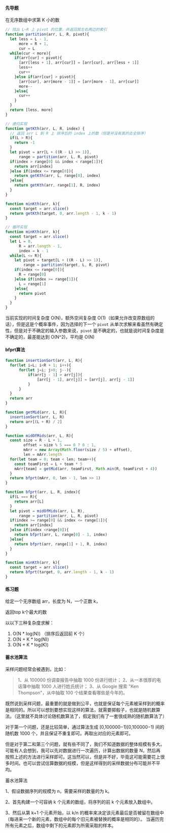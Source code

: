 #### 先导题

在无序数组中求第 K 小的数

```javascript
// 找出 L~R 上 pivot 的位置，并返回其左右两边的索引
function partition(arr, L, R, pivot){
  let less = L - 1,
      more = R + 1,
      cur = L
  while(cur < more){
    if(arr[cur] < pivot){
      [arr[less + 1], arr[cur]] = [arr[cur], arr[less + 1]]
      less++
      cur++
    }else if(arr[cur] > pivot){
      [arr[cur], arr[more - 1]] = [arr[more - 1], arr[cur]]
      more--
    }else{
      cur++
    }
  }
  return [less, more]
}
```



```javascript
// 递归实现
function getKth(arr, L, R, index) {
  // 返回 arr L 到 R 上 排序后的 index 上的数（但是并没有真的去全排序）
  if(L > R){
    return -1
  }
  let pivot = arr[L + ((R - L) >> 1)],
      range = partition(arr, L, R, pivot)
  if(index > range[0] && index < range[1]){
    return arr[index]
  }else if(index <= range[0]){
    return getKth(arr, L, range[0], index)
  }else{
    return getKth(arr, range[1], R, index)
  }
}

function minKth(arr, k){
  const target = arr.slice()
  return getKth(target, 0, arr.length - 1, k - 1)
}
```



```javascript
// 循环实现
function minKth(arr, k){
  const target = arr.slice()
  let L = 0,
      R = arr.length - 1,
      index = k - 1
  while(L <= R){
    let pivot = target[L + ((R - L) >> 1)],
        range = partition(target, L, R, pivot)
    if(index <= range[0]){
      R = range[0]
    }else if(index >= range[1]){
      L = range[1]
    }else{
      return pivot
    }
  }
}
```



当前实现的时间复杂度 O(N)，额外空间复杂度 O(1)（如果允许改变原数组的话），但是这是个概率事件，因为选择的下一个 `pivot` 从单次求解来看虽然有确定性，但是对于不确定的输入参数来说，`pivot` 是不确定的，也就是说时间复杂度是不确定的，最差能达到 O(N^2)，平均是 O(N)



#### bfprt算法

```javascript
function insertionSort(arr, L, R){
  for(let i=L; i<R + 1; i++){
      for(let j=i; j>0; j--){
          if(arr[j - 1] > arr[j]){
              [arr[j - 1], arr[j]] = [arr[j], arr[j - 1]]
          }
      }
  }
  return arr
}

function getMid(arr, L, R){
  insertionSort(arr, L, R)
  return arr[(L + R) / 2]
}

function midOfMids(arr, L, R){
  const size = R - L + 1,
        offset = size % 5 === 0 ? 0 : 1,
        mArr = new Array(Math.floor(size / 5) + offset),
        len = mArr.length
  for(let team = 0; team < len; team++){
    const teamFirst = L + team * 5
    mArr[team] = getMid(arr, teamFirst, Math.min(R, teamFirst + 4))
  }
  return bfprt(mArr, 0, len - 1, len >> 1)
}

function bfprt(arr, L, R, index){
  if(L === R){
    return arr[L]
  }
  let pivot = midOfMids(arr, L, R),
      range = partition(arr, L, R, pivot)
  if(index >= range[0] && index <= range[1]){
    return arr[index]
  }else if(index <range[0]){
    return bfprt(arr, L, range[0] - 1, index)
  }else{
    return bfprt(arr, range[1] + 1, R, index)
  }
}

function minKth(arr, k){
  const target = arr.slice()
  return bfprt(target, 0, arr.length - 1, k - 1)
}
```



#### 练习题

给定一个无序数组 arr，长度为 N，一个正数 k，

返回top k个最大的数

以以下三种复杂度求解：

1. O(N * log(N))	（排序后返回前 K 个）
2. O(N + K * log(N))
3. O(N + K * log(K))



#### 蓄水池算法

采样问题经常会被遇到，比如：

> 1、从 100000 份调查报告中抽取 1000 份进行统计；
> 2、从一本很厚的电话簿中抽取 1000 人进行姓氏统计；
> 3、从 Google 搜索 "Ken Thompson"，从中抽取 100 个结果查看哪些是今年的。

既然说到采样问题，最重要的就是做到公平，也就是保证每个元素被采样到的概率是相同的。所以可以想到要想实现这样的算法，就需要掷骰子，也就是随机数算法。（这里就不具体讨论随机数算法了，假定我们有了一套很成熟的随机数算法了）

对于第一个问题，还是比较简单，通过算法生成 [0,100000−1)[0,100000−1) 间的随机数 1000 个，并且保证不重复即可。再取出对应的元素即可。

但是对于第二和第三个问题，就有些不同了，我们不知道数据的整体规模有多大。可能有人会想到，我可以先对数据进行一次遍历，计算出数据的数量 N，然后再按照上述的方法进行采样即可。这当然可以，但是并不好，毕竟这可能需要花上很多时间。也可以尝试估算数据的规模，但是这样得到的采样数据分布可能并不平均。



蓄水池算法

1、假设数据序列的规模为 n，需要采样的数量的为 k。

2、首先构建一个可容纳 k 个元素的数组，将序列的前 k 个元素放入数组中。

3、然后从第 k+1 个元素开始，以 k/n 的概率来决定该元素最后是否被留在数组中（每进来一个新的元素，数组中的每个旧元素被替换的概率是相同的）。 当遍历完所有元素之后，数组中剩下的元素即为所需采取的样本。